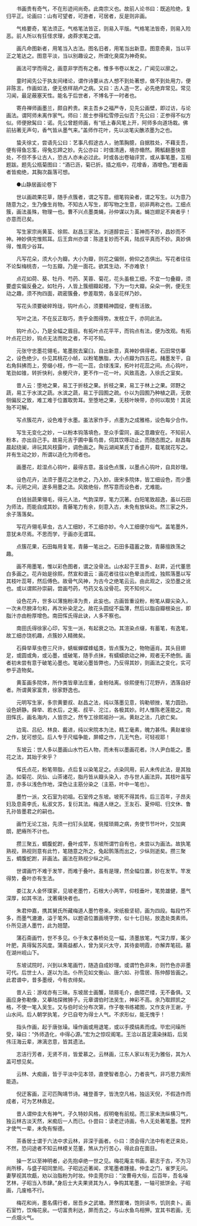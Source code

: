 <!-- { "loadSidebar": true } -->
　　书画贵有奇气，不在形迹间尚奇。此南宗义也。故前人论书曰：既追险绝，复归平正。论画曰：山有可望者，可游者，可居者，反是则非画。

　　气格要奇，笔法须正。气格笔法皆正，则易入平版。气格笔法皆奇，则易入险恶。前人所以有狂怪求理，卤莽求笔之谓。

　　画凡命图新者，用笔当入古法。图名旧者，用笔当出新意。图意奇奥，当以平正之笔达之。图意平淡，当以别趣设之，所谓化臭腐为神奇矣。

　　画法可学而得之，画意非学而有之者。惟多书卷以发之，广闻见以廓之。

　　童时闻先公于执友间绪论，谓作诗要从古人想不到处著想，做不到处用力，便非陈言。作画如法，便无依样胡卢之病。又曰：古人造一艺，必先绝弃常见。常见习闻，最足蔽塞天性。能名于后世者，不博名于一时者也。

　　寄舟禅师画墨兰，颇自矜贵。来主吾乡之福严寺，见先公画壁，即过访，与论画法。谓阿师未离作家气。师曰：居士参得松雪停云似否？先公曰：正参得不似方似。师便掀髯曰：诺。先公曾题师画，有“纸上春风笔上开，阿师多向道场栽。佛前拈著无声句，香气皆从墨气来。”盖师作花叶，先以淡笔尖醮浓墨为之也。

　　蛰夫徐丈，尝语先公曰：艺事凡假途古人，驰策胸臆，自据胜处，不藉支吾，便有得鱼忘筌，得兔忘蹄之妙。先公亦曰：时值清適，境亦翛然。腾觚翻墨快意处，不但不多让古人，恐古人亦未必过此。时或各出卷轴评赏，或从事笔墨，互相题跋。题先公瓶菊图曰：“酒已沥，菊已折。插之瓶中，花增香，酒增色。”题者画者皆痴绝，其胸次磊落可想。

　　●山静居画论卷下

　　世以画疏果花草，随手点簇者，谓之写意。细笔钩染者，谓之写生。以为意乃随意为之，生乃像生肖物。不知古人写生，即写物之生意，初非两称之也。工细点簇，画法虽殊，物理一也。曹不兴点墨类蝇，孙仲谋以为真。蝇岂翅足不爽者乎！亦意而已矣。

　　写生家宗尚黄荃、徐熙、赵昌三家法。刘道醇尝云：荃神而不妙，昌妙而不神。神妙俱完惟熙耳。后王弇州亦谓：陈道复妙而不真，陆叔平真而不妙。真妙俱得，惟周少谷耳。

　　凡写花朵，须大小为瓣。大小为瓣，则花之偏侧，俯仰之态俱出。写花者往往不论梨梅桃杏，一匀五瓣。乃是一面花。欲其生动，不亦难欤！

　　点花如荷、葵、牡丹、芍药、芙蓉、菊花，花头虽极工细，不宜一匀叠瓣，须要虚实偏反叠之。如牡丹，人皆上簇细瓣起楼，下为一匀大瓣。朵朵一例，便无生动之趣，须不拘四面，疏密簇叠，参差取势，各呈花样乃妙。

　　写花头须要破碎玲珑，钩叶点心，须要精神圆绽，便有活致。

　　写叶之法，不在反正取巧，贵乎全图得势。发枝立干，亦同此法。

　　钩叶点心，乃是全幅之眉目。有拓叶点花平平，而钩点有法，便为改观。有拓叶点花已妙，钩点无法而败之者，不可不知。

　　元张守忠墨花翎毛，笔墨脱去窠臼，自出新意，真神妙俱得者。石田常仿摹之，设色绝少。仆见其桃花小帧，以粉笔醮脂，大小点瓣为四五花。赭墨发干，自右角斜拂而上，旁缀小枝，作一花一蕊，合绿浅深，拓叶衬花蕊之间。点心钩叶，笔劲如锥，转折快利，余梗尺许，更不作一花一叶。风致高逸，入徐氏之室矣。

　　昔人云：堕地之果，易工于折枝之果。折枝之果，易工于林上之果。郊野之蔬，易工于水滨之蔬。水滨之蔬，易工于园囿之疏。仆以为园囿乃种植之蔬，无欹侧偏反之致，难工难于位置取势耳。至堕地之果，无枝叶映带，亦何以取势！其说殆不可解。

　　写点簇花卉，设色难于水墨。虽法家作手，点墨为之成雅格，设色每少合作。

　　写生无变化之妙，一以粉本钩落填色，至众手雷同，画之意趣安在。不知前人粉本，亦出自己手。故易元吉于圃中畜鸟兽，伺其饮啄动止，而随态图之。赵昌每晨起绕阑，谛玩其风枝露叶，调色画之。陶云湖闻某氏丁香盛开，载笔就花写之。并有生动之妙，所谓以造化为师者也。

　　画墨花，趁湿点心钩叶，最得古意。虽设色点簇，以墨点心钩叶，自具妙理。

　　设色花卉，法须于墨花之法参之，乃入妙。唐宋多院体，皆工细设色，而少墨本。元明之间，遂多用墨之法。风致绝俗，然写意而设色者，尤难能。

　　白钱翁蔬果翎毛，得元人法，气韵深厚，笔力沉著。白阳笔致超逸，虽以石田为师法，而能自成其妙。青藤笔力有余，刻意入古，未免有放纵处。然三家之外，余子落落矣。

　　写花卉翎毛草虫，古人工细妙，不工细亦妙。今人工细便尔俗气。盖笔墨外，意犹未尽焉。不思而学，于画亦无谓耳。

　　点簇花果，石田每用复笔，青藤一笔出之。石田多蕴蓄之致，青藤擅跌荡之趣。

　　画不用墨笔，惟以彩色图者，谓之没骨法。山水起于王晋乡、赵昇，近代董思白多画之。花卉始是徐熙，然宣和谱云：画花者往往以色晕淡而成，独熙落墨以写其枝叶蕊萼，然后傅色。故骨气风神，为古今之绝笔云云。由此观之，没恐墨之讹也。或以谓熙孙崇嗣，尝画芍药，芍药又名没骨花。究不知何义。

　　设色花卉，世多以薄施粉泽为贵，此妄也。古画皆重设粉，粉笔从瓣尖染入，一次未尽腴泽匀和，再次补染足之。故花头圆绽不扁薄，然后以脂自瓣根染出，即脂汁亦由粉厚增色。南田恽氏得此诀，人多不察也。

　　南田氏得徐家心印，写生一派，有起衰之功。其渲染点缀，有蓄笔，有逸笔，故工细亦饶机趣，点簇妙入精微矣。

　　石舜举草虫卷三尺许，蜻蜒蝉蝶蜂蜢类，皆点簇为之，物物逼肖。其头目翅足，或圆或角，或沁墨，或破笔，随手点抹，有蠕蠕欲动之神，观者无不绝倒。画者初未尝有意于破笔沁墨也。笔破沁墨皆弊也，乃反得其妙，则画法之变化，实可参乎造物矣。

　　黄荃画多院体，所作类皆章法庄重，金粉陆离。徐熙便有汀花野卉，洒落自好者。所谓黄家富贵，徐家野逸也。

　　元明写生家，多宗黄要叔、赵昌之法，纯以落墨见意，钩勒顿挫，笔力圆劲，设色妍静。舜举、若水后，之冕、叔平、沱江，各极其妙。时人惟陈老莲能之。南田恽氏，画名海内，人皆宗之，然专工徐熙祖孙一派。黄赵之法，几欲亡矣。

　　边鸾、吕纪、林良、戴进，纯以宋院本为法，精工毫素，魄力甚伟。黄赵崔徐之作，犹可想见。后人专于尺幅争能，屏幛之作，几无气色，可轻视耶！

　　东坡云：世人多以墨画山水竹石人物，而未有以墨画花者。汴人尹白能之。墨花之法，其始于宋乎？

　　恽氏点花，粉笔带脂，点后复以染笔足之。点染同用，前人未传此法，是其独造。如菊花、凤仙、山茶诸花，脂丹皆从瓣头染入，亦与世人画法异。其枝叶虽写意，亦多以浅色作地，深色让主筋分染之（主筋，叶中一笔也）。

　　墨竹一派，文石室为初祖。石室传之东坡。坡死不得其传。后三百年，子昂夫妇及息斋李氏，私淑文苏，复衍其法。梅道人继之。王友石、夏仲昭、归文休、鲁孔孙皆墨君之的嗣也。

　　画竹无论工拙，先须一扫钉头鼠尾，佻摐琐屑之病，务使节节叶叶，交加爽朗，肥瘠所不计也。

　　攒三聚五，蜩腹蛇跗，叠叶成竿，东坡所谓竹自有也，未尝以为画法。故执笔熟视，熟视则意有此竹，笔随意之所之，兔起鹘落而出之，少纵则逝矣。攒三聚五，蜩腹蛇跗，非画法。画法在熟视少纵之间。

　　世谓画竹不难于发竿，而难于叠叶。虽有是理，然全幅位置，妙在发竿。竿发得势，叠叶亦有生法。

　　娄江友人金怀璞家，见坡老墨竹，石根大小两竿，仰枝垂叶，笔势雄健，墨气深厚，如其书法，沈著痛快者也。

　　朱君仲嘉，携其舅氏所藏梅道人墨竹卷来。宋纸极坚韧，画为四段。每段竹不多，而墨气漉漉，溢于笔外。以题语位置画境字势，似十七日帖，放逸处类素师。仆所见道人墨竹，此为翘楚。

　　蒲石斋画竹，世不多见。仆于朱丈春桥处见一幅，渍墨放笔，气深力厚，筿少叶肥，真得髯苏风度。蒲斋益都人，曾为吴兴太守，其待妾明霞，亦解弄笔砚。墓在湖州岘山下。

　　东坡试院时，兴到以朱笔画竹，随造自成妙理。或谓竹色非朱，则竹色亦非墨可代。后世士人，遂以为法。仆所见如文衡山、唐六如、孙雪居、陈仲醇皆画之。此君谱中，昔多墨绶，今有衣绯矣。

　　昔人云：游戏亦有三昧。东坡居士画蟹，琐屑毛介，曲隈芒缕，无不备俱。又画应身弥勒像，又摹陆探微狮子。元章谓伯时法吴生，神彩不高。余乃取顾凯之格，不使一笔入吴生。又与伯时论分布次第，作子敬书练裙图，又作支许王谢，于山水间。后人朝学执笔，夕已自夸为得士人气。不求形似，能无愧乎！

　　指头作画，起于唐张璪。璪作画或用退笔，或以手摸绢素而成。毕宏问璪所受，璪曰：“外师造化，中得心源。”宏为之惊叹阁笔。王洽以首足濡染抹蹈，后吴伟汪海云辈，淋漓恣意，皆其遗法。

　　志洁行芳者，无贤不肖，皆爱慕之。云林画，江东人家以有无为雅俗，其为人盖可想见矣。

　　云林、大痴画，皆于平淡中见本领，直使智者息心，力者丧气，非巧思力索所能造。

　　倪迂客画，正可匹陶靖节诗。褚登善字，皆洗空凡格，独运天倪，不假造作而成者，可为艺林鼎足。

　　昔人谓仲圭大有神气，子久特妙风格，叔明奄有前规。而三家未洗纵横习气，独云林古淡天然，米痴后一人而已。仆尝曰：读老迂诗画，令人无处著笔墨。觉矜才使气一辈，未免有惭德。

　　茶香居士谓于六法中求云林，非深于画者。仆曰：须会得六法中有老迂来处，不然，恐问途者不知云林模关范董，煞从力行苦心，得此自在面目。

　　操一艺以至神明者，必先抱卓绝一世之见。梅花庵主书画，蕲志于古，不为习尚所移，与盛子昭同里闬。子昭远近著闻，求笔墨者踵接。仲圭之门，雀罗无问。妻孥视其坎甗，劝以治脂粉为时妆。仲圭莞尔曰：“汝曹毋大俗，后百年，吾名噪艺林，子昭当入市肆。”身后士大夫果贤其为人，争购其笔墨，一轴可抵饼金。子昭画，几废格不行。

　　梅花和尚，墨名儒行者，居吾乡之武塘。萧然寰堵，饱则读书，饥则卖卜。画石室竹，饮梅花泉。一切富贵利达，屏而去之，与山水鱼鸟相狎。宜其书若画，无一点烟火气。

